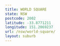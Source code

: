 ```yaml
---
title: WORLD SQUARE
state: NSW
postcode: 2002
latitude: -33.8771211
longitude: 151.2069237
url: /nsw/world-square/
layout: suburb
---
```

